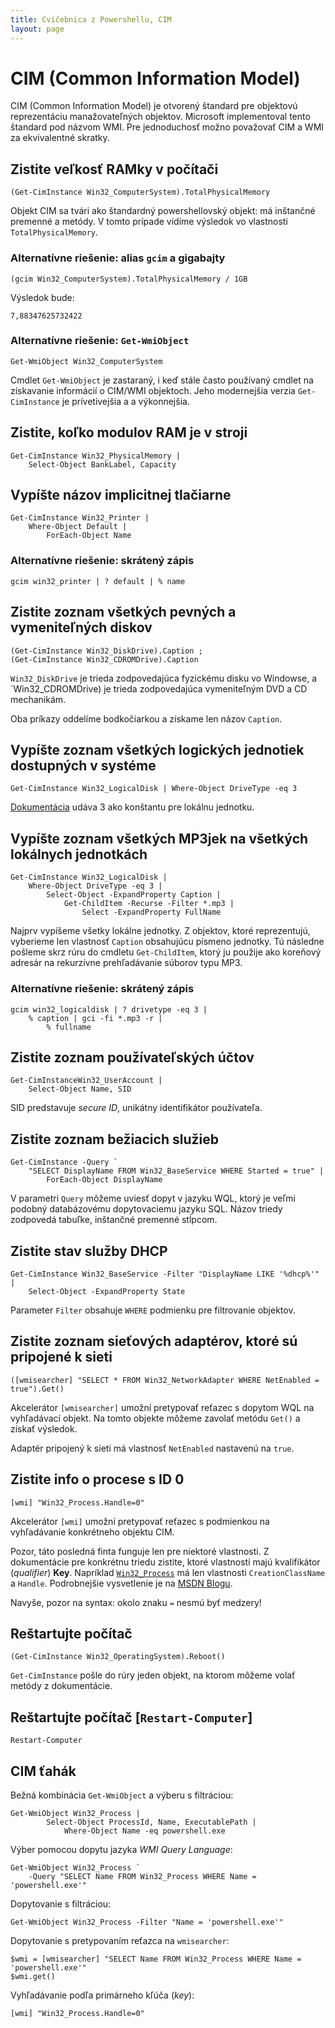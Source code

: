 ```yaml
---
title: Cvičebnica z Powershellu, CIM
layout: page
---
```


CIM (Common Information Model)
==============================

CIM (Common Information Model) je otvorený štandard pre objektovú
reprezentáciu manažovateľných objektov. Microsoft implementoval
tento štandard pod názvom WMI. Pre jednoduchosť možno považovať
CIM a WMI za ekvivalentné skratky.

Zistite veľkosť RAMky v počítači
--------------------------------

    (Get-CimInstance Win32_ComputerSystem).TotalPhysicalMemory

Objekt CIM sa tvári ako štandardný powershellovský objekt: má inštančné
premenné a metódy. V tomto prípade vidíme výsledok vo vlastnosti
`TotalPhysicalMemory`.

### Alternatívne riešenie: alias `gcim` a gigabajty

	(gcim Win32_ComputerSystem).TotalPhysicalMemory / 1GB

Výsledok bude:

	7,88347625732422

### Alternatívne riešenie: `Get-WmiObject`

    Get-WmiObject Win32_ComputerSystem

Cmdlet `Get-WmiObject` je zastaraný, i keď stále často používaný
cmdlet na získavanie informácií o CIM/WMI objektoch. Jeho modernejšia
verzia `Get-CimInstance` je prívetivejšia a a výkonnejšia.

Zistite, koľko modulov RAM je v stroji
--------------------------------------

	Get-CimInstance Win32_PhysicalMemory | 
	    Select-Object BankLabel, Capacity

Vypíšte názov implicitnej tlačiarne
-----------------------------------

	Get-CimInstance Win32_Printer | 
	    Where-Object Default | 
	        ForEach-Object Name

### Alternatívne riešenie: skrátený zápis

    gcim win32_printer | ? default | % name

Zistite zoznam všetkých pevných a vymeniteľných diskov
------------------------------------------------------

    (Get-CimInstance Win32_DiskDrive).Caption ; 
    (Get-CimInstance Win32_CDROMDrive).Caption 

`Win32_DiskDrive` je trieda zodpovedajúca fyzickému disku vo Windowse,
a `Win32_CDROMDrive) je trieda zodpovedajúca vymeniteľným DVD a CD mechanikám.

Oba príkazy oddelíme bodkočiarkou a získame len názov `Caption`.

Vypíšte zoznam všetkých logických jednotiek dostupných v systéme
----------------------------------------------------------------

    Get-CimInstance Win32_LogicalDisk | Where-Object DriveType -eq 3

[Dokumentácia](http://msdn.microsoft.com/en-us/library/aa394173(VS.85).aspx) udáva 3
ako konštantu pre lokálnu jednotku.

Vypíšte zoznam všetkých MP3jek na všetkých lokálnych jednotkách
---------------------------------------------------------------

    Get-CimInstance Win32_LogicalDisk |  
        Where-Object DriveType -eq 3 |
            Select-Object -ExpandProperty Caption |
                Get-ChildItem -Recurse -Filter *.mp3 |
                    Select -ExpandProperty FullName

Najprv vypíšeme všetky lokálne jednotky. Z objektov, ktoré reprezentujú,
vyberieme len vlastnosť `Caption` obsahujúcu písmeno jednotky. Tú
následne pošleme skrz rúru do cmdletu `Get-ChildItem`, ktorý ju
použije ako koreňový adresár na rekurzívne prehľadávanie súborov typu MP3.

### Alternatívne riešenie: skrátený zápis

    gcim win32_logicaldisk | ? drivetype -eq 3 |
        % caption | gci -fi *.mp3 -r | 
            % fullname

Zistite zoznam používateľských účtov
------------------------------------

	Get-CimInstance﻿Win32_UserAccount |
        Select-Object Name, SID

SID predstavuje *secure ID*, unikátny identifikátor používateľa.

Zistite zoznam bežiacich služieb
--------------------------------

    Get-CimInstance -Query `
        "SELECT DisplayName FROM Win32_BaseService WHERE Started = true" | 
            ForEach-Object DisplayName

V parametri `Query` môžeme uviesť dopyt v jazyku WQL, ktorý je veľmi podobný
databázovému dopytovaciemu jazyku SQL.
Názov triedy zodpovedá tabuľke, inštančné premenné stĺpcom.

Zistite stav služby DHCP
------------------------

    Get-CimInstance Win32_BaseService -Filter "DisplayName LIKE '%dhcp%'" |
        Select-Object -ExpandProperty State

Parameter `Filter` obsahuje `WHERE` podmienku pre filtrovanie objektov.

Zistite zoznam sieťových adaptérov, ktoré sú pripojené k sieti
--------------------------------------------------------------

    ([wmisearcher] "SELECT * FROM Win32_NetworkAdapter WHERE NetEnabled = true").Get()

Akcelerátor `[wmisearcher]` umožní pretypovať reťazec s dopytom WQL
na vyhľadávací objekt. Na tomto objekte môžeme zavolať metódu `Get()`
a získať výsledok.

Adaptér pripojený k sieti má vlastnosť `NetEnabled` nastavenú na `true`.

Zistite info o procese s ID 0
-----------------------------

    [wmi] "Win32_Process.Handle=0"

Akcelerátor `[wmi]` umožní pretypovať reťazec s podmienkou na vyhľadávanie
konkrétneho objektu CIM.

Pozor, táto posledná finta funguje len pre niektoré vlastnosti. Z dokumentácie
pre konkrétnu triedu zistite, ktoré vlastnosti majú kvalifikátor
(*qualifier*) **Key**. Napríklad
[`Win32_Process`](http://msdn.microsoft.com/en-us/library/aa394372%28v=vs.85%29.aspx)
má len vlastnosti `CreationClassName` a `Handle`. Podrobnejšie vysvetlenie
je na [MSDN Blogu](http://blogs.msdn.com/b/powershell/archive/2008/04/15/wmi-object-identifiers-and-keys.aspx).

Navyše, pozor na syntax: okolo znaku `=` nesmú byť medzery!

Reštartujte počítač
-------------------

	(Get-CimInstance Win32_OperatingSystem).Reboot()

`Get-CimInstance` pošle do rúry jeden objekt, na ktorom môžeme volať metódy z dokumentácie.

Reštartujte počítač [`Restart-Computer`]
----------------------------------------

	Restart-Computer

CIM ťahák
---------
Bežná kombinácia `Get-WmiObject` a výberu s filtráciou:

	Get-WmiObject Win32_Process |
            Select-Object ProcessId, Name, ExecutablePath |
                Where-Object Name -eq powershell.exe

Výber pomocou dopytu jazyka *WMI Query Language*:

    Get-WmiObject Win32_Process `
        -Query "SELECT Name FROM Win32_Process WHERE Name = 'powershell.exe'"

Dopytovanie s filtráciou:

    Get-WmiObject Win32_Process -Filter "Name = 'powershell.exe'"

Dopytovanie s pretypovaním reťazca na `wmisearcher`:

    $wmi = [wmisearcher] "SELECT Name FROM Win32_Process WHERE Name = 'powershell.exe'"
    $wmi.get()    

Vyhľadávanie podľa primárneho kľúča (*key*):

    [wmi] "Win32_Process.Handle=0"

